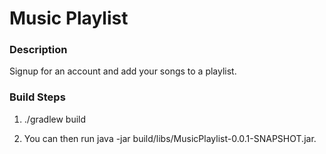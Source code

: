 # Music Playlist

### Description
Signup for an account and add your songs to a playlist.

### Build Steps

1) ./gradlew build

2) You can then run java -jar build/libs/MusicPlaylist-0.0.1-SNAPSHOT.jar.
